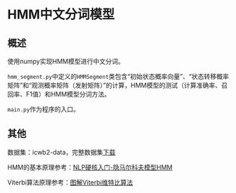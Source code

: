 # HMM中文分词模型
## 概述
使用numpy实现HMM模型进行中文分词。

`hmm_segment.py`中定义的`HMMSegment`类包含“初始状态概率向量”、“状态转移概率矩阵”和“观测概率矩阵（发射矩阵）”的计算，HMM模型的测试（计算准确率、召回率、F1值）和HMM模型分词方法。

`main.py`作为程序的入口。

## 其他
数据集：icwb2-data，完整数据集[下载](https://github.com/yuikns/icwb2-data)

HMM的基本原理参考：[NLP硬核入门-隐马尔科夫模型HMM](https://zhuanlan.zhihu.com/p/87632700)

Viterbi算法原理参考：[图解Viterbi维特比算法](https://zhuanlan.zhihu.com/p/63087935)